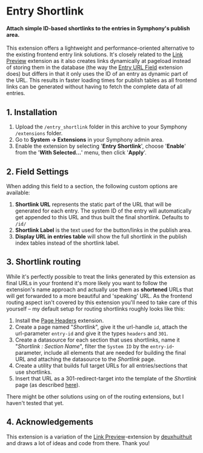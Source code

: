 # Entry Shortlink

#### Attach simple ID-based shortlinks to the entries in Symphony's publish area.

This extension offers a lightweight and performance-oriented alternative to the existing frontend entry link solutions. It's closely related to the [Link Preview][1] extension as it also creates links dynamically at pageload instead of storing them in the database (the way the [Entry URL Field][2] extension does) but differs in that it only uses the ID of an entry as dynamic part of the URL. This results in faster loading times for publish tables as all frontend links can be generated without having to fetch the complete data of all entries.


## 1. Installation

1. Upload the `/entry_shortlink` folder in this archive to your Symphony `/extensions` folder.
2. Go to **System → Extensions** in your Symphony admin area.
3. Enable the extension by selecting '**Entry Shortlink**', choose '**Enable**' from the '**With Selected…**' menu, then click '**Apply**'.


## 2. Field Settings

When adding this field to a section, the following custom options are available:

1. **Shortlink URL** represents the static part of the URL that will be generated for each entry. The system ID of the entry will automatically get appended to this URL and thus built the final shortlink. Defaults to `/id/`
2. **Shortlink Label** is the text used for the button/links in the publish area.
3. **Display URL in entries table** will show the full shortlink in the publish index tables instead of the shortlink label.


## 3. Shortlink routing

While it's perfectly possible to treat the links generated by this extension as final URLs in your frontend it's more likely you want to follow the extension's name approach and actually use them as **shortened** URLs that will get forwarded to a more beautiful and 'speaking' URL. As the frontend routing aspect isn't covered by this extension you'll need to take care of this yourself – my default setup for routing shortlinks roughly looks like this:

1. Install the [Page Headers][3] extension.
2. Create a page named "_Shortlink_", give it the url-handle `id`, attach the url-parameter `entry-id` and give it the types `headers` and `301`.
3. Create a datasource for each section that uses shortlinks, name it "_Shortlink : Section Name_", filter the `System ID` by the `entry-id`-parameter, include all elements that are needed for building the final URL and attaching the datasource to the _Shortlink_ page.
4. Create a utility that builds full target URLs for all entries/sections that use shortlinks.
5. Insert that URL as a 301-redirect-target into the template of the _Shortlink_ page (as described [here][3]).

There might be other solutions using on of the routing extensions, but I haven't tested that yet.


## 4. Acknowledgements

This extension is a variation of the [Link Preview][1]-extension by [deuxhuithuit][4] and draws a lot of ideas and code from there. Thank you!


[1]: http://symphonyextensions.com/extensions/link_preview/
[2]: http://symphonyextensions.com/extensions/entry_url_field/
[3]: http://symphonyextensions.com/extensions/page_headers/
[4]: https://deuxhuithuit.com/
